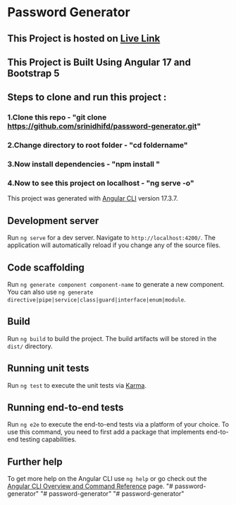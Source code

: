 # Password Generator

## This Project is hosted on [Live Link](https://password-generators-sk.netlify.app/)
## This Project is Built Using Angular 17 and Bootstrap 5
## Steps to clone and run this project :
### 1.Clone this repo - "git clone https://github.com/srinidhifd/password-generator.git"
### 2.Change directory to root folder - "cd foldername" 
### 3.Now install dependencies - "npm install "
### 4.Now to see this project on localhost - "ng serve -o"

This project was generated with [Angular CLI](https://github.com/angular/angular-cli) version 17.3.7.

## Development server

Run `ng serve` for a dev server. Navigate to `http://localhost:4200/`. The application will automatically reload if you change any of the source files.

## Code scaffolding

Run `ng generate component component-name` to generate a new component. You can also use `ng generate directive|pipe|service|class|guard|interface|enum|module`.

## Build

Run `ng build` to build the project. The build artifacts will be stored in the `dist/` directory.

## Running unit tests

Run `ng test` to execute the unit tests via [Karma](https://karma-runner.github.io).

## Running end-to-end tests

Run `ng e2e` to execute the end-to-end tests via a platform of your choice. To use this command, you need to first add a package that implements end-to-end testing capabilities.

## Further help

To get more help on the Angular CLI use `ng help` or go check out the [Angular CLI Overview and Command Reference](https://angular.io/cli) page.
"# password-generator" 
"# password-generator" 
"# password-generator" 
